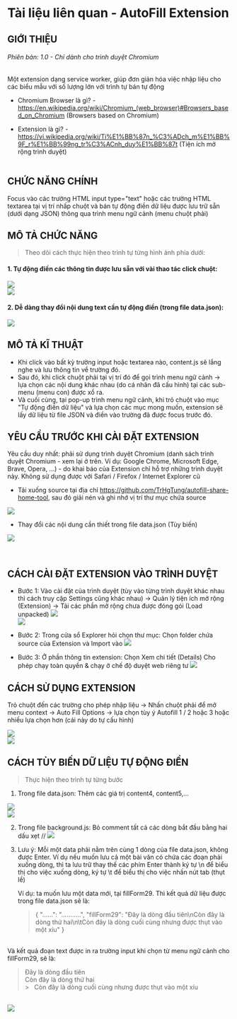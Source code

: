 <h1>Tài liệu liên quan - AutoFill Extension</h1>
<h2>GIỚI THIỆU</h2>

<h6>Phiên bản: 1.0 - Chỉ dành cho trình duyệt Chromium</h6>
<p>Một extension dạng service worker, giúp đơn giản hóa việc nhập liệu cho các biểu mẫu với số lượng lớn với trình tự bán tự động</p>

- Chromium Browser là gì? - https://en.wikipedia.org/wiki/Chromium_(web_browser)#Browsers_based_on_Chromium (Browsers based on Chromium) <br>

<!-- <img src="./Readme/manhinh/GioiThieu.png"> -->

- Extension là gì? - https://vi.wikipedia.org/wiki/Ti%E1%BB%87n_%C3%ADch_m%E1%BB%9F_r%E1%BB%99ng_tr%C3%ACnh_duy%E1%BB%87t (Tiện ích mở rộng trình duyệt) <br><br>

<h2>CHỨC NĂNG CHÍNH</h2>

Focus vào các trường HTML input type="text" hoặc các trường HTML textarea tại vị trí nhấp chuột và bán tự động điền
dữ liệu được lưu trữ sẵn (dưới dạng JSON) thông qua trình menu ngữ cảnh (menu chuột phải)
<br>

## MÔ TẢ CHỨC NĂNG

> Theo dõi cách thực hiện theo trình tự từng hình ảnh phía dưới:

<h4>1. Tự động điền các thông tin được lưu sẵn với vài thao tác click chuột:</h4>

<img src="./Readme/manhinh/1.png" ><br>
<img src="./Readme/manhinh/2.png" ><br>

<h4>2. Dễ dàng thay đổi nội dung text cần tự động điền (trong file data.json):</h4>
<img src="./Readme/manhinh/3.png" ><br>

## MÔ TẢ KĨ THUẬT

- Khi click vào bất kỳ trường input hoặc textarea nào, content.js sẽ lắng nghe và lưu thông tin về trường đó.
- Sau đó, khi click chuột phải tại vị trí đó để gọi trình menu ngữ cảnh -> lựa chọn các nội dung khác nhau (do cá nhân đã cấu hình) tại các sub-menu (menu con) được xổ ra.
- Và cuối cùng, tại pop-up trình menu ngữ cảnh, khi trỏ chuột vào mục "Tự động điền dữ liệu" và lựa chọn các mục mong muốn, extension sẽ lấy dữ liệu từ file JSON và điền vào trường đã được focus trước đó.

<h2>YÊU CẦU TRƯỚC KHI CÀI ĐẶT EXTENSION</h2>

Yêu cầu duy nhất: phải sử dụng trình duyệt Chromium (danh sách trình duyệt Chromium - xem lại ở trên. Ví dụ: Google Chrome, Microsoft Edge, Brave, Opera, ...) - do khai báo của Extension chỉ hỗ trợ những trình duyệt này. Không sử dụng được với Safari / Firefox / Internet Explorer cũ

- Tải xuống source tại địa chỉ https://github.com/TrHgTung/autofill-share-home-tool, sau đó giải nén và ghi nhớ vị trí thư mục chứa source

<img src="./Readme/manhinh/4.png" ><br>

- Thay đổi các nội dung cần thiết trong file data.json (Tùy biến)

<img src="./Readme/manhinh/5.png" ><br>

<br>
<h2>CÁCH CÀI ĐẶT EXTENSION VÀO TRÌNH DUYỆT</h2>

- Bước 1: Vào cài đặt của trình duyệt (tùy vào từng trình duyệt khác nhau thì cách truy cập Settings cũng khác nhau) -> Quản lý tiện ích mở rộng (Extension) -> Tải các phần mở rộng chưa được đóng gói (Load unpacked)
  <img src="./Readme/manhinh/6.png" ><br>
  <img src="./Readme/manhinh/7.png" >

- Bước 2: Trong cửa sổ Explorer hỏi chọn thư mục: Chọn folder chứa source của Extension và Import vào
  <img src="./Readme/manhinh/7.png" >

- Bước 3: Ở phần thông tin extension: Chọn Xem chi tiết (Details) Cho phép chạy toàn quyền & chạy ở chế độ duyệt web riêng tư
  <img src="./Readme/manhinh/8.png" >

<h2>CÁCH SỬ DỤNG EXTENSION</h2>

Trỏ chuột đến các trường cho phép nhập liệu -> Nhấn chuột phải để mở menu context -> Auto Fill Options -> lựa chọn tùy ý Autofill 1 / 2 hoặc 3 hoặc nhiều lựa chọn hơn (cái này do tự cấu hình)

<img src="./Readme/manhinh/1.png" ><br>
<img src="./Readme/manhinh/2.png" >

<h2>CÁCH TÙY BIẾN DỮ LIỆU TỰ ĐỘNG ĐIỀN</h2>

> Thực hiện theo trình tự từng bước

1. Trong file data.json: Thêm các giá trị content4, content5,... <br>

<img src="./Readme/manhinh/9.png" ><br>
<img src="./Readme/manhinh/10.png" ><br>

2. Trong file background.js: Bỏ comment tất cả các dòng bắt đầu bằng hai dấu xẹt //
   <img src="./Readme/manhinh/11.png" ><br>

3. Lưu ý: Mỗi một data phải nằm trên cùng 1 dòng của file data.json, không được Enter. Ví dụ nếu muốn lưu cả một bài văn có chứa các đoạn phải xuống dòng, thì ta lưu trữ thay thế các phím Enter thành ký tự \n để biểu thị cho việc xuống dòng, ký tự \t để biểu thị cho việc nhấn nút tab (thụt lề) <br>

   Ví dụ: ta muốn lưu một data mới, tại fillForm29. Thì kết quả dữ liệu được trong file data.json sẽ là:<br>

   > {
   > "......": "...........",
   > "fillForm29": "Đây là dòng đầu tiên\nCòn đây là dòng thứ hai\n\tCòn đây là dòng cuối cùng nhưng được thụt vào một xíu"
   > }

<br>
Và kết quả đoạn text được in ra trường input khi chọn từ menu ngữ cảnh cho fillForm29, sẽ là: <br>

> Đây là dòng đầu tiên <br>Còn đây là dòng thứ hai<br> > &nbsp;&nbsp;Còn đây là dòng cuối cùng nhưng được thụt vào một xíu

<br>
   <img src="./Readme/manhinh/10.png" ><br>
